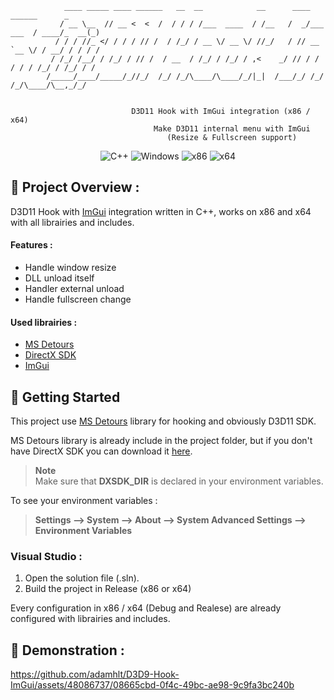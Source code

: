 ```
            ____ _____ ____ ______   __  __            __      ____          ______      _ 
           / __ \__  // __ <  <  /  / / / /___  ____  / /__   /  _/___ ___  / ____/_  __(_)
          / / / //_ </ / / / // /  / /_/ / __ \/ __ \/ //_/   / // __ `__ \/ / __/ / / / / 
         / /_/ /__/ / /_/ / // /  / __  / /_/ / /_/ / ,<    _/ // / / / / / /_/ / /_/ / /
        /_____/____/_____/_//_/  /_/ /_/\____/\____/_/|_|  /___/_/ /_/ /_/\____/\__,_/_/
                                                                       
                                                                      
                           D3D11 Hook with ImGui integration (x86 / x64)
                                Make D3D11 internal menu with ImGui
                                   (Resize & Fullscreen support)
```
<p align="center">
    <img src="https://img.shields.io/badge/language-C%2B%2B-%23f34b7d.svg?style=for-the-badge&logo=appveyor" alt="C++">
    <img src="https://img.shields.io/badge/platform-Windows-0078d7.svg?style=for-the-badge&logo=appveyor" alt="Windows">
    <img src="https://img.shields.io/badge/arch-x86-red.svg?style=for-the-badge&logo=appveyor" alt="x86">
    <img src="https://img.shields.io/badge/arch-x64-green.svg?style=for-the-badge&logo=appveyor" alt="x64">
</p>

## :open_book: Project Overview :

D3D11 Hook with [ImGui](https://github.com/ocornut/imgui) integration written in C++, works on x86 and x64 with all librairies and includes.

#### Features :

- Handle window resize
- DLL unload itself
- Handler external unload
- Handle fullscreen change

#### Used librairies :

- [MS Detours](https://www.microsoft.com/en-us/research/project/detours/)
- [DirectX SDK](https://www.microsoft.com/en-us/download/details.aspx?id=6812)
- [ImGui](https://github.com/ocornut/imgui)

## :rocket: Getting Started

This project use [MS Detours](https://github.com/microsoft/Detours) library for hooking and obviously D3D11 SDK.

MS Detours library is already include in the project folder, but if you don't have DirectX SDK you can download it [here](https://www.microsoft.com/en-us/download/details.aspx?id=6812).

> **Note** <br>
> Make sure that **DXSDK_DIR** is declared in your environment variables.

To see your environment variables :

> **Settings --> System --> About --> System Advanced Settings --> Environment Variables**

### Visual Studio :

1. Open the solution file (.sln).
2. Build the project in Release (x86 or x64)

Every configuration in x86 / x64 (Debug and Realese) are already configured with librairies and includes.

## :test_tube: Demonstration :

https://github.com/adamhlt/D3D9-Hook-ImGui/assets/48086737/08665cbd-0f4c-49bc-ae98-9c9fa3bc240b
